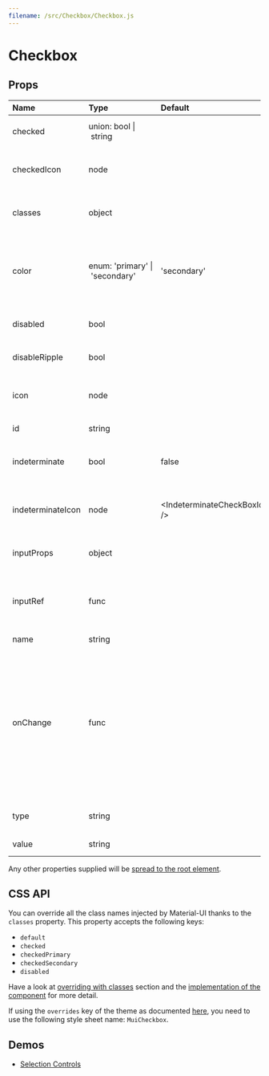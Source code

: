 ```yaml
---
filename: /src/Checkbox/Checkbox.js
---
```


<!--- This documentation is automatically generated, do not try to edit it. -->

# Checkbox



## Props

| Name | Type | Default | Description |
|:-----|:-----|:--------|:------------|
| checked | union:&nbsp;bool&nbsp;&#124;<br>&nbsp;string<br> |  | If `true`, the component is checked. |
| checkedIcon | node |  | The icon to display when the component is checked. |
| classes | object |  | Useful to extend the style applied to components. |
| color | enum:&nbsp;'primary'&nbsp;&#124;<br>&nbsp;'secondary'<br> | 'secondary' | The color of the component. It supports those theme colors that make sense for this component. |
| disabled | bool |  | If `true`, the switch will be disabled. |
| disableRipple | bool |  | If `true`, the ripple effect will be disabled. |
| icon | node |  | The icon to display when the component is unchecked. |
| id | string |  | The id of the `input` element. |
| indeterminate | bool | false | If `true`, the component appears indeterminate. |
| indeterminateIcon | node | &lt;IndeterminateCheckBoxIcon /> | The icon to display when the component is indeterminate. |
| inputProps | object |  | Properties applied to the `input` element. |
| inputRef | func |  | Use that property to pass a ref callback to the native input component. |
| name | string |  |  |
| onChange | func |  | Callback fired when the state is changed.<br><br>**Signature:**<br>`function(event: object, checked: boolean) => void`<br>*event:* The event source of the callback<br>*checked:* The `checked` value of the switch |
| type | string |  | The input component property `type`. |
| value | string |  | The value of the component. |

Any other properties supplied will be [spread to the root element](/guides/api#spread).

## CSS API

You can override all the class names injected by Material-UI thanks to the `classes` property.
This property accepts the following keys:
- `default`
- `checked`
- `checkedPrimary`
- `checkedSecondary`
- `disabled`

Have a look at [overriding with classes](/customization/overrides#overriding-with-classes) section
and the [implementation of the component](https://github.com/mui-org/material-ui/tree/v1-beta/src/Checkbox/Checkbox.js)
for more detail.

If using the `overrides` key of the theme as documented
[here](/customization/themes#customizing-all-instances-of-a-component-type),
you need to use the following style sheet name: `MuiCheckbox`.

## Demos

- [Selection Controls](/demos/selection-controls)

